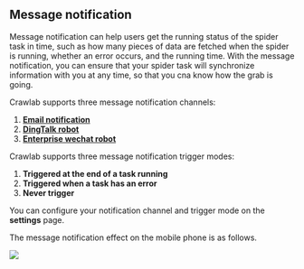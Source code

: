 ## Message notification

Message notification can help users get the running status of the spider task in time, such as how many pieces of data are fetched when the spider is running, whether an error occurs, and the running time. With the message notification, you can ensure that your spider task will synchronize information with you at any time, so that you cna know how the grab is going.

Crawlab supports three message notification channels:

1. **[Email notification](./Mail.md)**
2. **[DingTalk robot](./DingTalk.md)**
3. **[Enterprise wechat robot](./Wechat.md)**

Crawlab supports three message notification trigger modes:

1. **Triggered at the end of a task running**
2. **Triggered when a task has an error**
3. **Never trigger**

You can configure your notification channel and trigger mode on the **settings** page.

The message notification effect on the mobile phone is as follows.

![](http://static-docs.crawlab.cn/notification-mobile.jpeg)

